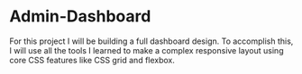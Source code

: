# Admin-Dashboard
For this project I will be building a full dashboard design. To accomplish this, I will use all the tools I learned to make a complex responsive layout using core CSS features like CSS grid and flexbox.
